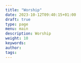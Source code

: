 ```yaml
---
title: "Worship"
date: 2023-10-12T09:40:15+01:00
draft: true
type: page
menu: main
description: Worship
weight: 10
keywords:
author: 
tags: 
---
```


